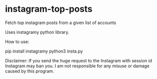 # instagram-top-posts
Fetch top instagram posts from a given list of accounts

Uses instagramy python library.


How to use:

pip install instagramy
python3 insta.py


Disclaimer:
If you send the huge request to the Instagram with session id Instagram may ban you. 
I am not responsible for any misuse or damage caused by this program.

